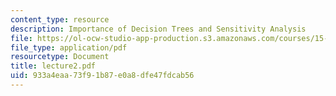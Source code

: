 ```yaml
---
content_type: resource
description: Importance of Decision Trees and Sensitivity Analysis
file: https://ol-ocw-studio-app-production.s3.amazonaws.com/courses/15-063-communicating-with-data-summer-2003/933a4eaa73f91b87e0a8dfe47fdcab56_lecture2.pdf
file_type: application/pdf
resourcetype: Document
title: lecture2.pdf
uid: 933a4eaa-73f9-1b87-e0a8-dfe47fdcab56
---
```

